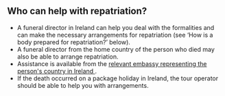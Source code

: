 ##  Who can help with repatriation?

  * A funeral director in Ireland can help you deal with the formalities and can make the necessary arrangements for repatriation (see ‘How is a body prepared for repatriation?’ below). 
  * A funeral director from the home country of the person who died may also be able to arrange repatriation. 
  * Assistance is available from the [ relevant embassy representing the person's country in Ireland ](https://www.ireland.ie/en/dfa/embassies-in-ireland/) . 
  * If the death occurred on a package holiday in Ireland, the tour operator should be able to help you with arrangements. 
